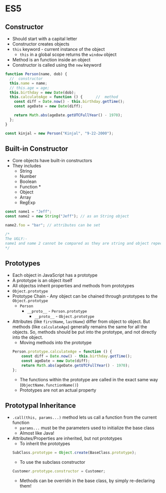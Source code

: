 # ES5
## Constructor
- Should start with a capital letter
- Constructor creates objects
- ```this``` keyword - current instance of the object
    - ```this``` in a global scope returns the ```window``` object
- Method is an function inside an object
- Constructor is called using the ```new``` keyword

```js
function Person(name, dob) {
  //  constructor
  this.name = name;
  // this.age = age;
  this.birthday = new Date(dob);
  this.calculateAge = function () {      //  method
    const diff = Date.now() - this.birthday.getTime();
    const ageDate = new Date(diff);

    return Math.abs(ageDate.getUTCFullYear() - 1970);
  };
}

const kinjal = new Person("Kinjal", "9-22-2000");
```

## Built-in Constructor
- Core objects have built-in constructors
- They includes
    - String
    - Number
    - Boolean
    - Function *
    - Object
    - Array
    - RegExp

```js
const name1 = "Jeff";
const name2 = new String("Jeff"); // as an String object

name2.foo = "bar"; // attributes can be set

/* 
The UGLY:-
name1 and name 2 cannot be compared as they are string and object repectively 
*/
```

## Prototypes
- Each object in JavaScript has a prototype
- A prototype is an object itself
- All objectss inherit properties and methods from prototypes
- ```Object.prototype```
- Prototype Chain - Any object can be chained through prototypes to the ```Object.prototype```
    - ```Person```
        - ```__proto__``` - ```Person.prototype```
            -   ```__proto__``` - ```Object.prototype```
- Attributes (like ```firstName```, ```lastName```) differ from object to object. But methods (like ```calculateAge```) generally remains the same for all the objects. So, methods should be put into the prototype, and not directly into the object.
    - Moving methods into the prototype
    ```js
    Person.prototype.calculateAge = function () {
        const diff = Date.now() - this.birthday.getTime();
        const ageDate = new Date(diff);
        return Math.abs(ageDate.getUTCFullYear() - 1970);
    };
    ```
    - The functions within the prototype are called in the exact same way (```ObjectName.functionName()```)
    - Prototypes are not an actual property

## Prototypal Inheritance
- ```.call(this, params...)``` method lets us call a function from the current function
    - ```params...``` must be the parameters used to initialize the base class
    - Almost like Java!
- Attributes/Properties are inherited, but not prototypes
    - To inherit the prototypes
    ```js
    SubClass.prototype = Object.create(BaseClass.prototype);
    ```
    - To use the subclass constructor
    ```js
    Customer.prototype.constructor = Customer;
    ```
    - Methods can be overridn in the base class, by simply re-declaring them!